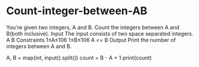 # Count-integer-between-AB
You're given two integers, A and B. Count the integers between A and B(both inclusive).   Input The input consists of two space separated integers. A B  Constraints 1≤A≤106 1≤B≤106 A &lt;= B Output Print the number of integers between A and B.

A, B = map(int, input().split())
count = B - A + 1
print(count)

